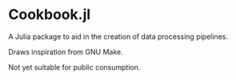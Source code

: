 # Cookbook.jl

A Julia package to aid in the creation of data processing pipelines.

Draws inspiration from GNU Make.

Not yet suitable for public consumption.

